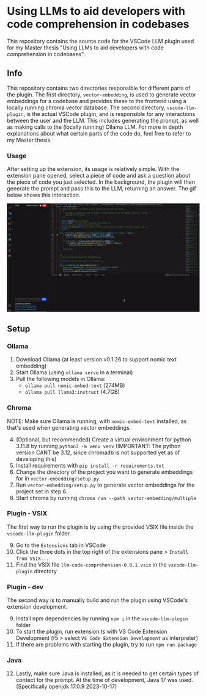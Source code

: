 # Using LLMs to aid developers with code comprehension in codebases
This repository contains the source code for the VSCode LLM plugin used for my Master thesis "Using LLMs to aid developers with code comprehension in codebases".

## Info
This repository contains two directories responsible for different parts of the plugin. The first directory, `vector-embedding`, is used to generate vector embeddings for a codebase and provides these to the frontend using a locally running chroma vector database. The second directory, `vscode-llm-plugin`, is the actual VSCode plugin, and is responsible for any interactions between the user and the LLM. This includes generating the prompt, as well as making calls to the (locally running) Ollama LLM. For more in depth explanations about what certain parts of the code do, feel free to refer to my Master thesis.

### Usage
After setting up the extension, its usage is relatively simple. With the extension pane opened, select a piece of code and ask a question about the piece of code you just selected. In the background, the plugin will then generate the prompt and pass this to the LLM, returning an answer. The gif below shows this interaction.

![](assets/demo.gif)



## Setup
### Ollama
1. Download Ollama (at least version v0.1.26 to support nomic text embedding)
2. Start Ollama (using `ollama serve` in a terminal)
3. Pull the following models in Ollama:
    * `ollama pull nomic-embed-text` (274MB)
    * `ollama pull llama3:instruct` (4.7GB)

### Chroma
NOTE: Make sure Ollama is running, with `nomic-embed-text` installed, as that's used when generating vector embeddings.

4. (Optional, but recommended) Create a virtual environment for python 3.11.8 by running `python3 -m venv venv` (IMPORTANT: The python version CANT be 3.12, since chromadb is not supported yet as of developing this)
5. Install requirements with `pip install -r requirements.txt`
6. Change the directory of the project you want to generate embeddings for in `vector-embedding/setup.py`
7. Run `vector-embedding/setup.py` to generate vector embeddings for the project set in step 6.
8. Start chroma by running `chroma run --path vector-embedding/multiple`

### Plugin - VSIX
The first way to run the plugin is by using the provided VSIX file inside the `vscode-llm-plugin` folder.

9. Go to the `Extensions` tab in VSCode
10. Click the three dots in the top right of the extensions pane > `Install from VSIX...`
11. Find the VSIX file `llm-code-comprehension-0.0.1.vsix` in the `vscode-llm-plugin` directory

### Plugin - dev
The second way is to manually build and run the plugin using VSCode's extension development.

9. Install npm dependencies by running `npm i` in the `vscode-llm-plugin` folder
10. To start the plugin, run extension.ts with VS Code Extension Development (f5 > select `VS Code Extension Development` as interpreter)
11. If there are problems with starting the plugin, try to run `npm run package`

### Java
12. Lastly, make sure Java is installed, as it is needed to get certain types of contect for the prompt. At the time of development, Java 17 was used. (Specifically openjdk 17.0.9 2023-10-17)
